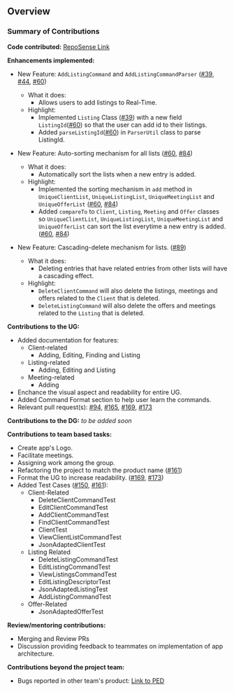 ## Overview
### Summary of Contributions

**Code contributed:** [RepoSense Link](https://nus-cs2103-ay2223s1.github.io/tp-dashboard/?search=ama-chi&breakdown=true&sort=groupTitle&sortWithin=title&since=2022-09-16&timeframe=commit&mergegroup=&groupSelect=groupByRepos&checkedFileTypes=docs~functional-code~test-code~other)

**Enhancements implemented:**

* New Feature: `AddListingCommand` and `AddListingCommandParser` ([#39](https://github.com/AY2223S1-CS2103T-W15-2/tp/pull/39),
  [#44](https://github.com/AY2223S1-CS2103T-W15-2/tp/pull/44), [#60](https://github.com/AY2223S1-CS2103T-W15-2/tp/pull/60))
  * What it does:
    * Allows users to add listings to Real-Time.
  * Highlight:
    * Implemented `Listing` Class ([#39](https://github.com/AY2223S1-CS2103T-W15-2/tp/pull/39))
    with a new field `ListingId`([#60](https://github.com/AY2223S1-CS2103T-W15-2/tp/pull/60)) so that the user can add id to their listings.
    * Added `parseListingId`([#60](https://github.com/AY2223S1-CS2103T-W15-2/tp/pull/60)) in `ParserUtil` class to parse ListingId.

* New Feature: Auto-sorting mechanism for all lists ([#60](https://github.com/AY2223S1-CS2103T-W15-2/tp/pull/60), [#84](https://github.com/AY2223S1-CS2103T-W15-2/tp/pull/84))
  * What it does:
    * Automatically sort the lists when a new entry is added.
  * Highlight:
    * Implemented the sorting mechanism in `add` method in `UniqueClientList`, `UniqueListingList`,
    `UniqueMeetingList` and `UniqueOfferList` ([#60](https://github.com/AY2223S1-CS2103T-W15-2/tp/pull/60), [#84](https://github.com/AY2223S1-CS2103T-W15-2/tp/pull/84))
    * Added `compareTo` to `Client`, `Listing`, `Meeting` and `Offer` classes so
    `UniqueClientList`, `UniqueListingList`, `UniqueMeetingList` and `UniqueOfferList` can
    sort the list everytime a new entry is added. ([#60](https://github.com/AY2223S1-CS2103T-W15-2/tp/pull/60), [#84](https://github.com/AY2223S1-CS2103T-W15-2/tp/pull/84))
  
* New Feature: Cascading-delete mechanism for lists. ([#89](https://github.com/AY2223S1-CS2103T-W15-2/tp/pull/89))
  * What it does:
    * Deleting entries that have related entries from other lists will have a cascading effect.
  * Highlight:
    * `DeleteClientCommand` will also delete the listings, meetings and offers related to the `Client` that is deleted.
    * `DeleteListingCommand` will also delete the offers and meetings related to the `Listing` that is deleted.

**Contributions to the UG:**
* Added documentation for features:
  * Client-related
    * Adding, Editing, Finding and Listing
  * Listing-related
    * Adding, Editing and Listing
  * Meeting-related
    * Adding
* Enchance the visual aspect and readability for entire UG.
* Added Command Format section to help user learn the commands.
* Relevant pull request(s): [#94](https://github.com/AY2223S1-CS2103T-W15-2/tp/pull/94),
  [#165](https://github.com/AY2223S1-CS2103T-W15-2/tp/pull/165), [#169](https://github.com/AY2223S1-CS2103T-W15-2/tp/pull/169), [#173](https://github.com/AY2223S1-CS2103T-W15-2/tp/pull/173)

**Contributions to the DG:** _to be added soon_

**Contributions to team based tasks:**
* Create app's Logo.
* Facilitate meetings.
* Assigning work among the group.
* Refactoring the project to match the product name ([#161](https://github.com/AY2223S1-CS2103T-W15-2/tp/pull/161))
* Format the UG to increase readability. ([#169](https://github.com/AY2223S1-CS2103T-W15-2/tp/pull/169),
[#173](https://github.com/AY2223S1-CS2103T-W15-2/tp/pull/173))
* Added Test Cases ([#150](https://github.com/AY2223S1-CS2103T-W15-2/tp/pull/150), [#161](https://github.com/AY2223S1-CS2103T-W15-2/tp/pull/161)):
  * Client-Related
    * DeleteClientCommandTest
    * EditClientCommandTest
    * AddClientCommandTest
    * FindClientCommandTest
    * ClientTest
    * ViewClientListCommandTest
    * JsonAdaptedClientTest
  * Listing Related
    * DeleteListingCommandTest
    * EditListingCommandTest
    * ViewListingsCommandTest
    * EditListingDescriptorTest
    * JsonAdaptedListingTest
    * AddListingCommandTest
  * Offer-Related
    * JsonAdaptedOfferTest
    
**Review/mentoring contributions:**
* Merging and Review PRs 
* Discussion providing feedback to teammates on implementation of app architecture.

**Contributions beyond the project team:**
* Bugs reported in other team's product: [Link to PED](https://github.com/hoang227/ped)